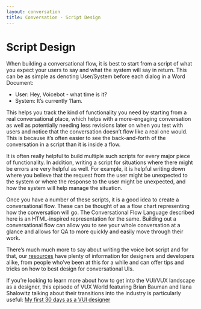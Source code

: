 ```yaml
---
layout: conversation
title: Conversation - Script Design
---
```

# Script Design

When building a conversational flow, it is best to start from a script of what you expect your users to say and what the system will say in return. This can be as simple as denoting User/System before each dialog in a Word Document:

* User: Hey, Voicebot - what time is it?
* System: It’s currently 11am.

This helps you track the kind of functionality you need by starting from a real conversational place, which helps with a more-engaging conversation as well as potentially needing less revisions later on when you test with users and notice that the conversation doesn’t flow like a real one would. This is because it’s often easier to see the back-and-forth of the conversation in a script than it is inside a flow.

It is often really helpful to build multiple such scripts for every major piece of functionality. In addition, writing a script for situations where there might be errors are very helpful as well. For example, it is helpful writing down where you believe that the request from the user might be unexpected to the system or where the response to the user might be unexpected, and how the system will help manage the situation.

Once you have a number of these scripts, it is a good idea to create a conversational flow. These can be thought of as a flow chart representing how the conversation will go. The Conversational Flow Language described here is an HTML-inspired representation for the same. Building out a conversational flow can allow you to see your whole conversation at a glance and allows for QA to more quickly and easily move through their work.

There’s much much more to say about writing the voice bot script and for that, our [resources](/docs/conversation-design-resources) have plenty of information for designers and developers alike, from people who’ve been at this for a while and can offer tips and tricks on how to best design for conversational UIs.

If you’re looking to learn more about how to get into the VUI/VUX landscape as a designer, this episode of VUX World featuring Brian Bauman and Ilana Shalowitz talking about their transitions into the industry is particularly useful: [My first 30 days as a VUI designer](https://vux.world/my-first-30-days-as-a-vui-designer/)

